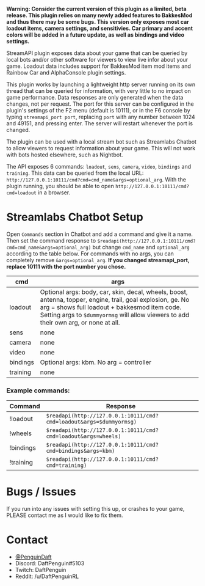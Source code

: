 **Warning: Consider the current version of this plugin as a limited, beta release. This plugin relies on many newly added features to BakkesMod and thus there may be some bugs. This version only exposes most car loadout items, camera settings, and sensitivies. Car primary and accent colors will be added in a future update, as well as bindings and video settings.**

StreamAPI plugin exposes data about your game that can be queried by local bots and/or other software for viewers to view live infor about your game. Loadout data includes support for BakkesMod item mod items and Rainbow Car and AlphaConsole plugin settings.

This plugin works by launching a lightweight http server running on its own thread that can be queried for information, with very little to no impact on game performance. Data responses are only generated when the data changes, not per request. The port for this server can be configured in the plugin's settings of the F2 menu (default is 10111), or in the F6 console by typing `streamapi_port port`, replacing `port` with any number between 1024 and 49151, and pressing enter. The server will restart whenever the port is changed.

The plugin can be used with a local stream bot such as Streamlabs Chatbot to allow viewers to request information about your game. This will not work with bots hosted elsewhere, such as Nightbot.

The API exposes 6 commands: `loadout`, `sens`, `camera`, `video`, `bindings` and `training`. This data can be queried from the local URL: `http://127.0.0.1:10111/cmd?cmd=cmd_name&args=optional_arg`. With the plugin running, you should be able to open `http://127.0.0.1:10111/cmd?cmd=loadout` in a browser.

# Streamlabs Chatbot Setup

Open `Commands` section in Chatbot and add a command and give it a name. Then set the command response to `$readapi(http://127.0.0.1:10111/cmd?cmd=cmd_name&args=optional_arg)` but change `cmd_name` and `optional_arg` according to the table below. For commands with no args, you can completely remove `&args=optional_arg`. **If you changed streamapi_port, replace 10111 with the port number you chose.**

| cmd | args |
| - | - |
| loadout | Optional args: body, car, skin, decal, wheels, boost, antenna, topper, engine, trail, goal explosion, ge. No arg = shows full loadout + bakkesmod item code. Setting args to `$dummyormsg` will allow viewers to add their own arg, or none at all. |
| sens | none |
| camera | none |
| video | none |
| bindings | Optional args: kbm. No arg = controller |
| training | none |

### Example commands:

| Command | Response |
| - | - |
| !loadout | `$readapi(http://127.0.0.1:10111/cmd?cmd=loadout&args=$dummyormsg)` |
| !wheels | `$readapi(http://127.0.0.1:10111/cmd?cmd=loadout&args=wheels)` |
| !bindings | `$readapi(http://127.0.0.1:10111/cmd?cmd=bindings&args=kbm)` |
| !training | `$readapi(http://127.0.0.1:10111/cmd?cmd=training)` |

# Bugs / Issues

If you run into any issues with setting this up, or crashes to your game, PLEASE contact me as I would like to fix them.

# Contact

* [@PenguinDaft](https://twitter.com/PenguinDaft)
* Discord: DaftPenguin#5103
* Twitch: DaftPenguin
* Reddit: /u/DaftPenguinRL